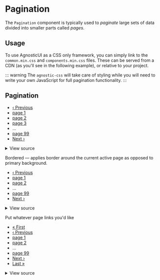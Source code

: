 # Pagination

The `Pagination` component is typically used to _paginate_ large sets of data divided into smaller parts called _pages_.

<div class="mbs24"></div>

## Usage

To use AgnosticUI as a CSS only framework, you can simply link to the `common.min.css` and `components.min.css` files. These can be served from a CDN (as you'll see in the following example), or relative to your project.

::: warning
The <code>agnostic-css</code> will take care of styling while you will need to write your own JavaScript for full pagination functionality.
:::


## Pagination

<nav class="pagination-container" aria-label="pagination">
  <ul class="pagination">
    <li class="pagination-item pagination-item-disabled">
      <a class="pagination-button" href="#someurl" aria-disabled="true" tabindex="-1">&lsaquo; Previous</a>
    </li>
    <li class="pagination-item pagination-item-active">
      <a class="pagination-button" href="#someurl" aria-current="page"><span class="screenreader-only">page </span>1</a>
    </li>
    <li class="pagination-item">
      <a class="pagination-button" href="#someurl"><span class="screenreader-only">page </span>2</a>
    </li>
    <li class="pagination-item">
      <a class="pagination-button" href="#someurl"><span class="screenreader-only">page </span>3</a>
    </li>
    <li class="pagination-item">
      <span>...</span>
    </li>
    <li class="pagination-item">
      <a class="pagination-button" href="#someurl"><span class="screenreader-only">page </span>99</a>
    </li>
    <li class="pagination-item">
      <a class="pagination-button" href="#someurl">Next &rsaquo;</a>
    </li>
  </ul>
</nav>

<div class="mbe24"></div>

<details class="disclose disclose-bordered">
<summary class="disclose-title">View source</summary>

```html
<nav class="pagination-container" aria-label="pagination">
  <ul class="pagination">
    <li class="pagination-item pagination-item-disabled">
      <a class="pagination-button" href="#someurl" aria-disabled="true" tabindex="-1">&lsaquo; Previous</a>
    </li>
    <li class="pagination-item pagination-item-active">
      <a class="pagination-button" href="#someurl" aria-current="page"><span class="screenreader-only">page </span>1</a>
    </li>
    <li class="pagination-item">
      <a class="pagination-button" href="#someurl"><span class="screenreader-only">page </span>2</a>
    </li>
    <li class="pagination-item">
      <a class="pagination-button" href="#someurl"><span class="screenreader-only">page </span>3</a>
    </li>
    <li class="pagination-item">
      <span>...</span>
    </li>
    <li class="pagination-item">
      <a class="pagination-button" href="#someurl"><span class="screenreader-only">page </span>99</a>
    </li>
    <li class="pagination-item">
      <a class="pagination-button" href="#someurl">Next &rsaquo;</a>
    </li>
  </ul>
</nav>
```
</details>

<p class="mbs48 mbe16">Bordered — applies border around the current active page as opposed to primary background.</p>

<nav class="pagination-container" aria-label="pagination">
  <ul class="pagination pagination-bordered">
    <li class="pagination-item pagination-item-disabled">
      <a class="pagination-button" href="#someurl" aria-disabled="true" tabindex="-1">&lsaquo; Previous</a>
    </li>
    <li class="pagination-item pagination-item-active">
      <a class="pagination-button" href="#someurl" aria-current="page"><span class="screenreader-only">page </span>1</a>
    </li>
    <li class="pagination-item">
      <a class="pagination-button" href="#someurl"><span class="screenreader-only">page </span>2</a>
    </li>
    <li class="pagination-item">
      <span>...</span>
    </li>
    <li class="pagination-item">
      <a class="pagination-button" href="#someurl"><span class="screenreader-only">page </span>99</a>
    </li>
    <li class="pagination-item">
      <a class="pagination-button" href="#someurl">Next &rsaquo;</a>
    </li>
  </ul>
</nav>

<div class="mbe24"></div>

<details class="disclose disclose-bordered">
<summary class="disclose-title">View source</summary>

```html
<nav class="pagination-container" aria-label="pagination">
  <ul class="pagination pagination-bordered">
    <li class="pagination-item pagination-item-disabled">
      <a class="pagination-button" href="#someurl" aria-disabled="true" tabindex="-1">&lsaquo; Previous</a>
    </li>
    <li class="pagination-item pagination-item-active">
      <a class="pagination-button" href="#someurl" aria-current="page"><span class="screenreader-only">page </span>1</a>
    </li>
    <li class="pagination-item">
      <a class="pagination-button" href="#someurl"><span class="screenreader-only">page </span>2</a>
    </li>
    <li class="pagination-item">
      <span>...</span>
    </li>
    <li class="pagination-item">
      <a class="pagination-button" href="#someurl"><span class="screenreader-only">page </span>99</a>
    </li>
    <li class="pagination-item">
      <a class="pagination-button" href="#someurl">Next &rsaquo;</a>
    </li>
  </ul>
</nav>
```
</details>

<p class="mbs48 mbe16">Put whatever page links you'd like</p>

<nav class="pagination-container" aria-label="pagination">
  <ul class="pagination pagination-bordered">
    <li class="pagination-item pagination-item-disabled">
      <a class="pagination-button" href="#someurl" aria-disabled="true" tabindex="-1">&laquo; First</a>
    </li>
    <li class="pagination-item pagination-item-disabled">
      <a class="pagination-button" href="#someurl" aria-disabled="true" tabindex="-1">&lsaquo; Previous</a>
    </li>
    <li class="pagination-item pagination-item-active">
      <a class="pagination-button" href="#someurl" aria-current="page"><span class="screenreader-only">page </span>1</a>
    </li>
    <li class="pagination-item">
      <a class="pagination-button" href="#someurl"><span class="screenreader-only">page </span>2</a>
    </li>
    <li class="pagination-item">
      <span>...</span>
    </li>
    <li class="pagination-item">
      <a class="pagination-button" href="#someurl"><span class="screenreader-only">page </span>99</a>
    </li>
    <li class="pagination-item">
      <a class="pagination-button" href="#someurl">Next &rsaquo;</a>
    </li>
    <li class="pagination-item">
      <a class="pagination-button" href="#someurl">Last &raquo;</a>
    </li>
  </ul>
</nav>

<div class="mbe24"></div>

<details class="disclose disclose-bordered">
<summary class="disclose-title">View source</summary>

```html
<nav class="pagination-container" aria-label="pagination">
  <ul class="pagination pagination-bordered">
    <li class="pagination-item pagination-item-disabled">
      <a class="pagination-button" href="#someurl" aria-disabled="true" tabindex="-1">&laquo; First</a>
    </li>
    <li class="pagination-item pagination-item-disabled">
      <a class="pagination-button" href="#someurl" aria-disabled="true" tabindex="-1">&lsaquo; Previous</a>
    </li>
    <li class="pagination-item pagination-item-active">
      <a class="pagination-button" href="#someurl" aria-current="page"><span class="screenreader-only">page </span>1</a>
    </li>
    <li class="pagination-item">
      <a class="pagination-button" href="#someurl"><span class="screenreader-only">page </span>2</a>
    </li>
    <li class="pagination-item">
      <span>...</span>
    </li>
    <li class="pagination-item">
      <a class="pagination-button" href="#someurl"><span class="screenreader-only">page </span>99</a>
    </li>
    <li class="pagination-item">
      <a class="pagination-button" href="#someurl">Next &rsaquo;</a>
    </li>
    <li class="pagination-item">
      <a class="pagination-button" href="#someurl">Last &raquo;</a>
    </li>
  </ul>
</nav>
```
</details>
